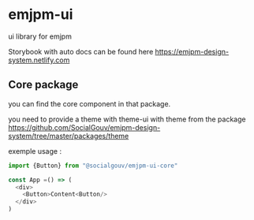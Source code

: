 # emjpm-ui
ui library for emjpm

Storybook with auto docs can be found here https://emjpm-design-system.netlify.com

## Core package

you can find the core component in that package.

you need to provide a theme with theme-ui with theme from the package https://github.com/SocialGouv/emjpm-design-system/tree/master/packages/theme

exemple usage : 

```javascript
import {Button} from "@socialgouv/emjpm-ui-core"

const App =() => (
  <div>
    <Button>Content<Button/>
  </div>
)
```